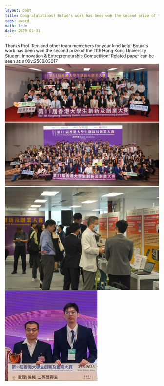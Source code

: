 ```yaml
---
layout: post
title: Congratulations! Botao's work has been won the second prize of the 11th Hong Kong University Student Innovation & Entrepreneurship Competition!
tags: award
math: true
date: 2025-05-31
---
```

Thanks Prof. Ren and other team memebers for your kind help!
Botao's work has been won the second prize of the 11th Hong Kong University Student Innovation & Entrepreneurship Competition!
Related paper can be seen at: arXiv:2506.03017
![photo1](/PostMaterial/11hkchallenge_photo1.jpg "photo1")
![photo2](/PostMaterial/11hkchallenge_photo2.jpg "photo2")
![photo3](/PostMaterial/11hkchallenge_photo3.jpg "photo3")
![photo4](/PostMaterial/11hkchallenge_photo4.png "photo4")
